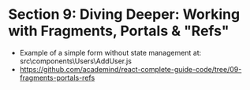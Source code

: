 # Section 9: Diving Deeper: Working with Fragments, Portals & "Refs"
- Example of a simple form without state management at: src\components\Users\AddUser.js
- https://github.com/academind/react-complete-guide-code/tree/09-fragments-portals-refs